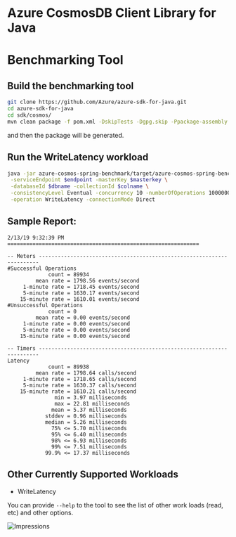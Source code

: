# Azure CosmosDB Client Library for Java

# Benchmarking Tool

## Build the benchmarking tool

```bash
git clone https://github.com/Azure/azure-sdk-for-java.git
cd azure-sdk-for-java
cd sdk/cosmos/
mvn clean package -f pom.xml -DskipTests -Dgpg.skip -Ppackage-assembly
```

and then the package will be generated.

## Run the WriteLatency workload

```bash
java -jar azure-cosmos-spring-benchmark/target/azure-cosmos-spring-benchmark-4.0.1-beta.1-jar-with-dependencies.jar \
 -serviceEndpoint $endpoint -masterKey $masterkey \
 -databaseId $dbname -collectionId $colname \
 -consistencyLevel Eventual -concurrency 10 -numberOfOperations 1000000 \
 -operation WriteLatency -connectionMode Direct
```

## Sample Report:

```
2/13/19 9:32:39 PM =============================================================

-- Meters ----------------------------------------------------------------------
#Successful Operations
             count = 89934
         mean rate = 1798.56 events/second
     1-minute rate = 1718.45 events/second
     5-minute rate = 1630.17 events/second
    15-minute rate = 1610.01 events/second
#Unsuccessful Operations
             count = 0
         mean rate = 0.00 events/second
     1-minute rate = 0.00 events/second
     5-minute rate = 0.00 events/second
    15-minute rate = 0.00 events/second

-- Timers ----------------------------------------------------------------------
Latency
             count = 89938
         mean rate = 1798.64 calls/second
     1-minute rate = 1718.65 calls/second
     5-minute rate = 1630.37 calls/second
    15-minute rate = 1610.21 calls/second
               min = 3.97 milliseconds
               max = 22.81 milliseconds
              mean = 5.37 milliseconds
            stddev = 0.96 milliseconds
            median = 5.26 milliseconds
              75% <= 5.70 milliseconds
              95% <= 6.40 milliseconds
              98% <= 6.93 milliseconds
              99% <= 7.51 milliseconds
            99.9% <= 17.37 milliseconds
```

## Other Currently Supported Workloads

* WriteLatency


You can provide ``--help`` to the tool to see the list of other work loads (read, etc) and other options.



![Impressions](https://azure-sdk-impressions.azurewebsites.net/api/impressions/azure-sdk-for-java%2Fsdk%2Fcosmos%2Fazure-cosmos-spring-benchmark%2FREADME.png)
